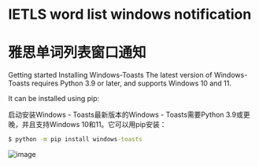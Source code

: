 # IETLS word list windows notification
# 雅思单词列表窗口通知
Getting started
Installing Windows-Toasts
The latest version of Windows-Toasts requires Python 3.9 or later, and supports Windows 10 and 11.

It can be installed using pip:

启动安装Windows - Toasts最新版本的Windows - Toasts需要Python 3.9或更晚，并且支持Windows 10和11。它可以用pip安装：

``` cmd
$ python -m pip install windows-toasts
```
![image](https://github.com/user-attachments/assets/60834a43-343c-4a00-907f-d86244d1f5b7)

